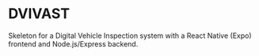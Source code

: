 # DVIVAST

Skeleton for a Digital Vehicle Inspection system with a React Native (Expo) frontend and Node.js/Express backend.
